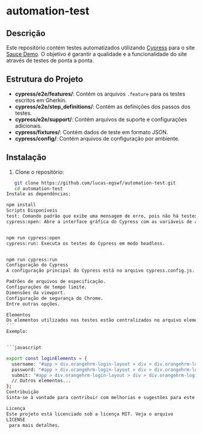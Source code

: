 # automation-test

## Descrição

Este repositório contém testes automatizados utilizando [Cypress](https://www.cypress.io/) para o site [Sauce Demo](https://www.saucedemo.com/). O objetivo é garantir a qualidade e a funcionalidade do site através de testes de ponta a ponta.

## Estrutura do Projeto

- **cypress/e2e/features/**: Contém os arquivos `.feature` para os testes escritos em Gherkin.
- **cypress/e2e/step_definitions/**: Contém as definições dos passos dos testes.
- **cypress/e2e/support/**: Contém arquivos de suporte e configurações adicionais.
- **cypress/fixtures/**: Contém dados de teste em formato JSON.
- **cypress/config/**: Contém arquivos de configuração por ambiente.

## Instalação

1. Clone o repositório:
```bash 
   git clone https://github.com/lucas-egswf/automation-test.git
   cd automation-test
Instale as dependências:

npm install
Scripts Disponíveis
test: Comando padrão que exibe uma mensagem de erro, pois não há testes unitários configurados.
cypress:open: Abre a interface gráfica do Cypress com as variáveis de ambiente configuradas.


npm run cypress:open
cypress:run: Executa os testes do Cypress em modo headless.


npm run cypress:run
Configuração do Cypress
A configuração principal do Cypress está no arquivo cypress.config.js. Ele define:

Padrões de arquivos de especificação.
Configurações de tempo limite.
Dimensões da viewport.
Configuração de segurança do Chrome.
Entre outras opções.

Elementos
Os elementos utilizados nos testes estão centralizados no arquivo elements.js para facilitar a manutenção e reutilização.
´´´
Exemplo:


´´´javascript

export const loginElements = {
  username: "#app > div.orangehrm-login-layout > div > div.orangehrm-login-container > div > div.orangehrm-login-slot > div.orangehrm-login-form > form > div:nth-child(2) > div > div:nth-child(2) > input",
  password: "#app > div.orangehrm-login-layout > div > div.orangehrm-login-container > div > div.orangehrm-login-slot > div.orangehrm-login-form > form > div:nth-child(3) > div > div:nth-child(2) > input",
  submit: "#app > div.orangehrm-login-layout > div > div.orangehrm-login-container > div > div.orangehrm-login-slot > div.orangehrm-login-form > form > div.oxd-form-actions.orangehrm-login-action > button",
  // Outros elementos...
};
Contribuição
Sinta-se à vontade para contribuir com melhorias e sugestões para este projeto. Abra uma issue ou envie um pull request.

Licença
Este projeto está licenciado sob a licença MIT. Veja o arquivo 
LICENSE
 para mais detalhes.


